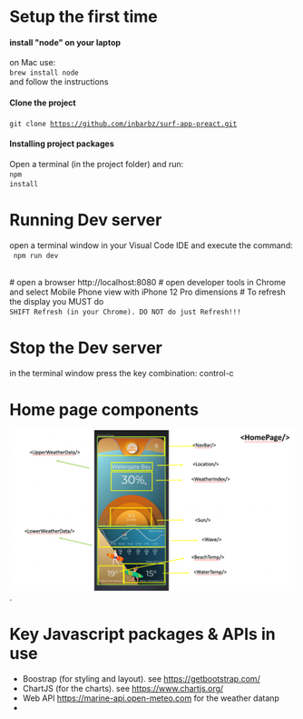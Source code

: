 
# Setup the first time

#### install "node" on your laptop
on Mac use:
<br/>
<code>brew install node</code>
<br/>
and follow the instructions

#### Clone the project
<code>git clone https://github.com/inbarbz/surf-app-preact.git</code>

#### Installing project packages
Open a terminal (in the project folder) and run:
<br/>
<code>npm install </code>

# Running Dev server
open a terminal window in your Visual Code IDE and execute the command:
<br/>
<code>
npm run dev 
</code>

<br/>
# open a browser http://localhost:8080
# open developer tools in Chrome and select Mobile Phone view with iPhone 12 Pro dimensions
# To refresh the display you MUST do 
<code> 
SHIFT Refresh (in your Chrome). DO NOT do just Refresh!!!
</code>


# Stop the Dev server
in the terminal window press the key combination:
control-c


# Home page components

![Home page Components](homePageComponents.png "React Components").

# Key Javascript packages & APIs in use
- Boostrap (for styling and layout). see https://getbootstrap.com/
- ChartJS (for the charts). see https://www.chartjs.org/
- Web API https://marine-api.open-meteo.com for the weather datanp
- 